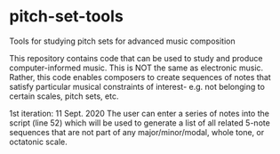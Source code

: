 # pitch-set-tools
Tools for studying pitch sets for advanced music composition

This repository contains code that can be used to study and produce computer-informed music. This is NOT the same as electronic music. Rather, this code enables composers to create sequences of notes that satisfy particular musical constraints of interest- e.g. not belonging to certain scales, pitch sets, etc. 

1st iteration: 11 Sept. 2020
The user can enter a series of notes into the script (line 52) which will be used to generate a list of all related 5-note sequences that are not part of any major/minor/modal, whole tone, or octatonic scale. 
